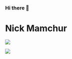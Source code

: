 ### Hi there 👋
<h1> Nick Mamchur </h1>

![](https://img.shields.io/badge/NAIT-DMIT%20--SysAdmin-informational)

<img align="center" src="https://github-readme-stats.vercel.app/api/?username=nickmamchur&theme=<THEME_NAME>" />


